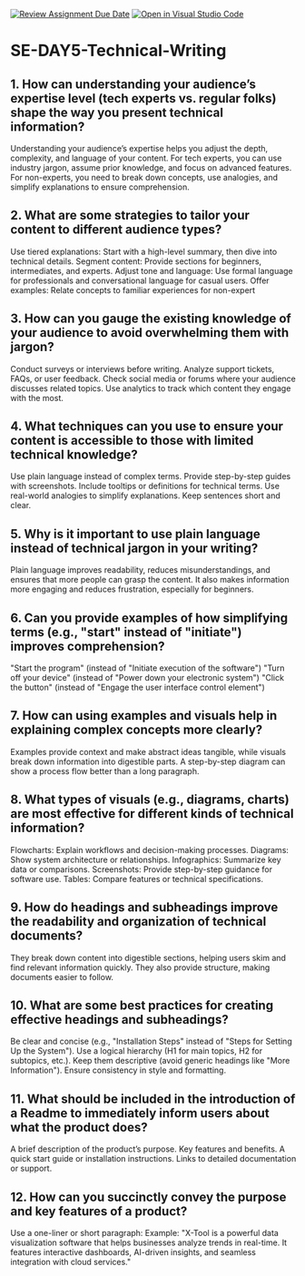 [![Review Assignment Due Date](https://classroom.github.com/assets/deadline-readme-button-22041afd0340ce965d47ae6ef1cefeee28c7c493a6346c4f15d667ab976d596c.svg)](https://classroom.github.com/a/zsAR-pyY)
[![Open in Visual Studio Code](https://classroom.github.com/assets/open-in-vscode-2e0aaae1b6195c2367325f4f02e2d04e9abb55f0b24a779b69b11b9e10269abc.svg)](https://classroom.github.com/online_ide?assignment_repo_id=18597534&assignment_repo_type=AssignmentRepo)
# SE-DAY5-Technical-Writing
## 1. How can understanding your audience’s expertise level (tech experts vs. regular folks) shape the way you present technical information?
Understanding your audience’s expertise helps you adjust the depth, complexity, and language of your content. For tech experts, you can use industry jargon, assume prior knowledge, and focus on advanced features. For non-experts, you need to break down concepts, use analogies, and simplify explanations to ensure comprehension.

## 2. What are some strategies to tailor your content to different audience types?
Use tiered explanations: Start with a high-level summary, then dive into technical details.
Segment content: Provide sections for beginners, intermediates, and experts.
Adjust tone and language: Use formal language for professionals and conversational language for casual users.
Offer examples: Relate concepts to familiar experiences for non-expert

## 3. How can you gauge the existing knowledge of your audience to avoid overwhelming them with jargon?
Conduct surveys or interviews before writing.
Analyze support tickets, FAQs, or user feedback.
Check social media or forums where your audience discusses related topics.
Use analytics to track which content they engage with the most.

## 4. What techniques can you use to ensure your content is accessible to those with limited technical knowledge?
Use plain language instead of complex terms.
Provide step-by-step guides with screenshots.
Include tooltips or definitions for technical terms.
Use real-world analogies to simplify explanations.
Keep sentences short and clear.
## 5. Why is it important to use plain language instead of technical jargon in your writing?
Plain language improves readability, reduces misunderstandings, and ensures that more people can grasp the content. It also makes information more engaging and reduces frustration, especially for beginners.

## 6. Can you provide examples of how simplifying terms (e.g., "start" instead of "initiate") improves comprehension?
"Start the program" (instead of "Initiate execution of the software")
"Turn off your device" (instead of "Power down your electronic system")
"Click the button" (instead of "Engage the user interface control element")

## 7. How can using examples and visuals help in explaining complex concepts more clearly?
Examples provide context and make abstract ideas tangible, while visuals break down information into digestible parts. A step-by-step diagram can show a process flow better than a long paragraph.

## 8. What types of visuals (e.g., diagrams, charts) are most effective for different kinds of technical information?

Flowcharts: Explain workflows and decision-making processes.
Diagrams: Show system architecture or relationships.
Infographics: Summarize key data or comparisons.
Screenshots: Provide step-by-step guidance for software use.
Tables: Compare features or technical specifications.

## 9. How do headings and subheadings improve the readability and organization of technical documents?

They break down content into digestible sections, helping users skim and find relevant information quickly. They also provide structure, making documents easier to follow.

## 10. What are some best practices for creating effective headings and subheadings?
Be clear and concise (e.g., "Installation Steps" instead of "Steps for Setting Up the System").
Use a logical hierarchy (H1 for main topics, H2 for subtopics, etc.).
Keep them descriptive (avoid generic headings like "More Information").
Ensure consistency in style and formatting.

## 11. What should be included in the introduction of a Readme to immediately inform users about what the product does?

A brief description of the product’s purpose.
Key features and benefits.
A quick start guide or installation instructions.
Links to detailed documentation or support.

## 12. How can you succinctly convey the purpose and key features of a product?
Use a one-liner or short paragraph:
Example:
"X-Tool is a powerful data visualization software that helps businesses analyze trends in real-time. It features interactive dashboards, AI-driven insights, and seamless integration with cloud services."

